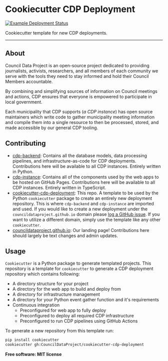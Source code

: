 # Cookiecutter CDP Deployment

[![Example Deployment Status](https://github.com/CouncilDataProject/cookiecutter-cdp-deployment/workflows/Build%20Example%20Repo/badge.svg)](https://github.com/CouncilDataProject/cookiecutter-cdp-deployment/tree/example-build)

Cookiecutter template for new CDP deployments.

---

## About
Council Data Project is an open-source project dedicated to providing journalists,
activists, researchers, and all members of each community we serve with the tools they
need to stay informed and hold their Council Members accountable.

By combining and simplifying sources of information on Council meetings and actions,
CDP ensures that everyone is empowered to participate in local government.

Each municipality that CDP supports (_a CDP instance_) has open source maintainers
which write code to gather municipality meeting information and compile them into a
single resource to then be processed, stored, and made accessible by our general CDP
tooling.

## Contributing
* [cdp-backend](https://github.com/CouncilDataProject/cdp-backend): Contains
all the database models, data processing pipelines, and infrastructure-as-code for CDP
deployments. Contributions here will be available to all CDP instances. Entirely
written in Python.
* [cdp-instance](https://github.com/CouncilDataProject/cdp-instance): Contains all of
the components used by the web apps to be hosted on GitHub Pages. Contributions here
will be available to all CDP instances. Entirely written in TypeScript.
* [cookiecutter-cdp-deployment](https://github.com/CouncilDataProject/cookiecutter-cdp-deployment):
This repo. A template to be used by the Python `cookiecutter` package to create an
entirely new deployment repository. This is where `cdp-backend` and `cdp-instance` are
imported and used. If you would like to create a new deployment under the
`councildataproject.github.io` domain please
[log a GitHub issue](https://github.com/CouncilDataProject/councildataproject.github.io/issues).
If you want to utilize a different domain, simply use the template like any other
`cookiecutter`.
* [councildataproject.github.io](https://github.com/CouncilDataProject/councildataproject.github.io):
Our landing page! Contributions here should largely be text changes and admin updates.

## Usage
`Cookiecutter` is a Python package to generate templated projects.
This repository is a template for `cookiecutter` to generate a CDP deployment
repository which contains following:

* A directory structure for your project
* A directory for the web app to build and deploy from
* A directory for infrastructure management
* A directory for your Python event gather function and it's requirements
* Continuous integration
  * Preconfigured for web app to fully deploy
  * Preconfigured to deploy all required CDP infrastructure
  * Preconfigured to run CDP pipelines using GitHub Actions

To generate a new repository from this template run:
```bash
pip install cookiecutter
cookiecutter gh:CouncilDataProject/cookiecutter-cdp-deployment
```

**Free software: MIT license**
